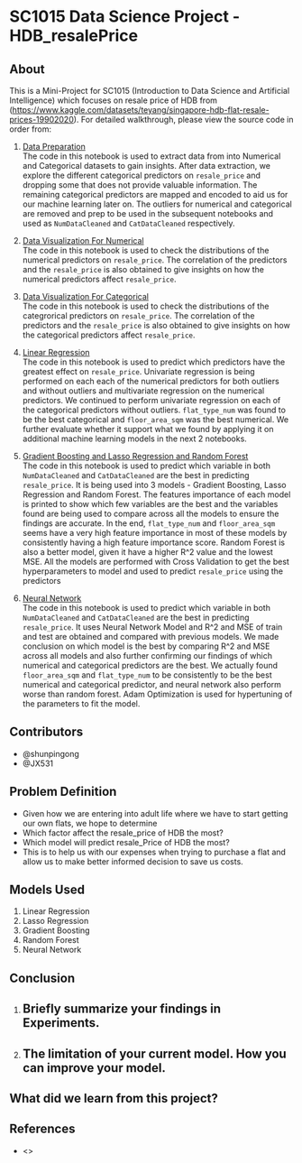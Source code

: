 # SC1015 Data Science Project - HDB_resalePrice

## About

This is a Mini-Project for SC1015 (Introduction to Data Science and Artificial Intelligence) which focuses on resale price of HDB from (https://www.kaggle.com/datasets/teyang/singapore-hdb-flat-resale-prices-19902020). For detailed walkthrough, please view the source code in order from:

1. [Data Preparation](https://github.com/shunpingong/SC1015-Project/blob/main/Data%20Preparation.ipynb) <br>
The code in this notebook is used to extract data from into Numerical and Categorical datasets to gain insights. After data extraction, we explore the different categorical predictors on `resale_price` and dropping some that does not provide valuable information. The remaining categorical predictors are mapped and encoded to aid us for our machine learning later on. The outliers for numerical and categorical are removed and prep to be used in the subsequent notebooks and used as `NumDataCleaned` and `CatDataCleaned` respectively.

2. [Data Visualization For Numerical](https://github.com/shunpingong/SC1015-Project/blob/main/Data%20Visualization%20For%20Numerical.ipynb)<br>
The code in this notebook is used to check the distributions of the numerical predictors on `resale_price`. The correlation of the predictors and the `resale_price` is also obtained to give insights on how the numerical predictors affect `resale_price`.

3. [Data Visualization For Categorical](https://github.com/shunpingong/SC1015-Project/blob/main/Data%20Visualization%20For%20Categorical.ipynb)<br>
The code in this notebook is used to check the distributions of the categrorical predictors on `resale_price`. The correlation of the predictors and the `resale_price` is also obtained to give insights on how the categorical predictors affect `resale_price`.

4. [Linear Regression](https://github.com/shunpingong/SC1015-Project/blob/main/Linear%20and%20Multivariate%20Regression.ipynb)<br>
The code in this notebook is used to predict which predictors have the greatest effect on `resale_price`. Univariate regression is being performed on each each of the numerical predictors for both outliers and without outliers and multivariate regression on the numerical predictors. We continued to perform univariate regression on each of the categorical predictors without outliers. `flat_type_num` was found to be the best categorical and `floor_area_sqm` was the best numerical. We further evaluate whether it support what we found by applying it on additional machine learning models in the next 2 notebooks.

5. [Gradient Boosting and Lasso Regression and Random Forest](https://github.com/shunpingong/SC1015-Project/blob/main/Gradient%20Boosting%20and%20Lasso%20Regression%20and%20Random%20Forest.ipynb)<br>
The code in this notebook is used to predict which variable in both `NumDataCleaned` and `CatDataCleaned` are the best in predicting `resale_price`. It is being used into 3 models - Gradient Boosting, Lasso Regression and Random Forest. The features importance of each model is printed to show which few variables are the best and the variables found are being used to compare across all the models to ensure the findings are accurate. In the end, `flat_type_num` and `floor_area_sqm` seems have a very high feature importance in most of these models by consistently having a high feature importance score. Random Forest is also a better model, given it have a higher R^2 value and the lowest MSE. All the models are performed with Cross Validation to get the best hyperparameters to model and used to predict `resale_price` using the predictors

6. [Neural Network](https://github.com/shunpingong/SC1015-Project/blob/main/Neural%20Network.ipynb)<br>
The code in this notebook is used to predict which variable in both `NumDataCleaned` and `CatDataCleaned` are the best in predicting `resale_price`. It uses Neural Network Model and R^2 and MSE of train and test are obtained and compared with previous models. We made conclusion on which model is the best by comparing R^2 and MSE across all models and also further confirming our findings of which numerical and categorical predictors are the best. We actually found `floor_area_sqm` and `flat_type_num` to be consistently to be the best numerical and categorical predictor, and neural network also perform worse than random forest. Adam Optimization is used for hypertuning of the parameters to fit the model.
  
## Contributors
- @shunpingong
- @JX531

## Problem Definition

- Given how we are entering into adult life where we have to start getting our own flats, we hope to determine
- Which factor affect the resale_price of HDB the most?
- Which model will predict resale_Price of HDB the most?
- This is to help us with our expenses when trying to purchase a flat and allow us to make better informed decision to save us costs.

## Models Used

1. Linear Regression
2. Lasso Regression
3. Gradient Boosting
4. Random Forest
5. Neural Network

## Conclusion
1. Briefly summarize your findings in Experiments.
   -
2. The limitation of your current model. How you can improve your model.
   -
   
## What did we learn from this project?


## References

- <>

